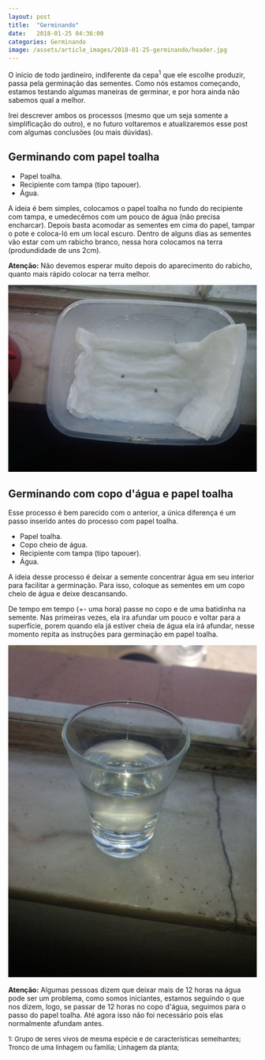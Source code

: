 ```yaml
---
layout: post
title:  "Germinando"
date:   2018-01-25 04:36:00
categories: Germinando
image: /assets/article_images/2018-01-25-germinando/header.jpg
---
```


O início de todo jardineiro, indiferente da cepa<sup>1</sup> que ele escolhe produzir,
passa pela germinação das sementes. Como nós estamos começando, estamos
testando algumas maneiras de germinar, e por hora ainda não sabemos qual a
melhor.

Irei descrever ambos os processos (mesmo que um seja somente a simplificação
do outro), e no futuro voltaremos e atualizaremos esse post com algumas
conclusões (ou mais dúvidas).

## Germinando com papel toalha

 - Papel toalha.
 - Recipiente com tampa (tipo tapouer).
 - Água.

A ideia é bem simples, colocamos o papel toalha no fundo do recipiente com
tampa, e umedecêmos com um pouco de água (não precisa encharcar). Depois
basta acomodar as sementes em cima do papel, tampar o pote e coloca-ló em um
local escuro. Dentro de alguns dias as sementes vão estar com um rabicho branco,
nessa hora colocamos na terra (produndidade de uns 2cm).

__Atenção:__ Não devemos esperar muito depois do aparecimento do rabicho, quanto
mais rápido colocar na terra melhor.

![Germinando com papel toalha][papel-toalha]

## Germinando com copo d'água e papel toalha

Esse processo é bem parecido com o anterior, a única diferença é um passo
inserido antes do processo com papel toalha.

 - Papel toalha.
 - Copo cheio de água.
 - Recipiente com tampa (tipo tapouer).
 - Água.

A ideia desse processo é deixar a semente concentrar água em seu interior para
facilitar a germinação. Para isso, coloque as sementes em um copo cheio de água
e deixe descansando.

De tempo em tempo (+- uma hora) passe no copo e de uma batidinha na semente.
Nas primeiras vezes, ela ira afundar um pouco e voltar para a superfície, porem
quando ela já estiver cheia de água ela irá afundar, nesse momento repita as
instruções para germinação em papel toalha.

![Germinando com Copo d'água][copo-fundo]

__Atenção:__ Algumas pessoas dizem que deixar mais de 12 horas na água pode ser um
problema, como somos iniciantes, estamos seguindo o que nos dizem, logo, se
passar de 12 horas no copo d'água, seguimos para o passo do papel toalha. Até
agora isso não foi necessário pois elas normalmente afundam antes.

<font size='2'>
1: Grupo de seres vivos de mesma espécie e de características semelhantes;
Tronco de uma linhagem ou família; Linhagem da planta;
</font>

[papel-toalha]: /assets/article_images/2018-01-25-germinando/papel-toalha.jpg
[copo-fundo]: /assets/article_images/2018-01-25-germinando/copo-fundo.jpg

